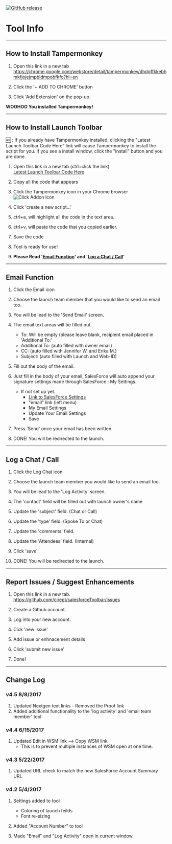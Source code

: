 [![GitHub release](https://img.shields.io/github/release/cirept/salesforceToolbar.svg)](https://github.com/cirept/salesforceToolbar/releases)

# Tool Info

* * *

## How to Install Tampermonkey

1.  Open this link in a new tab<br>
    <https://chrome.google.com/webstore/detail/tampermonkey/dhdgffkkebhmkfjojejmpbldmpobfkfo?hl=en>

2.  Click the '+ ADD TO CHROME' button

3.  Click 'Add Extension' on the pop-up.

**WOOHOO You installed Tampermonkey!**

* * *

## How to Install Launch Toolbar

:new: : If you already have Tampermonkey installed, clicking the "Latest Launch Toolbar Code Here" link will cause Tampermonkey to install the script for you.  If you see a install window, click the "install" button and you are done.

1.  Open this link in a new tab (ctrl+click the link)<br>
    [Latest Launch Toolbar Code Here](https://github.com/cirept/salesforceToolbar/raw/master/launchToolbar/js/launchToolbar_meta.user.js)

2.  Copy all the code that appears

3.  Click the Tampermonkey icon in your Chrome browser<br>
    ![Click Addon Icon](https://cdn.rawgit.com/cirept/NextGen/master/images/clickIcon.png)

4.  Click 'create a new script...'

5.  ctrl+a, will highlight all the code in the text area.

6.  ctrl+v, will paste the code that you copied earlier.

7.  Save the code

8.  Tool is ready for use!

9.  **Please Read '[Email Function](#email-function)' and '[Log a Chat / Call](#log-a-chat--call)'**

* * *

## Email Function

1.  Click the Email icon

2.  Choose the launch team member that you would like to send an email too.

3.  You will be lead to the 'Send Email' screen.

4.  The email text areas will be filled out.

    -   To:  Will be empty (please leave blank, recipient email placed in 'Additional To:'
    -   Additional To:   (auto filled with owner email)
    -   CC:   (auto filled with Jennifer W. and Erika M.)
    -   Subject:  (auto filled with Launch and Web-ID)

5.  Fill out the body of the email.

6.  Just fill in the body of your email, SalesForce will auto append your signature settings made through SalesForce : My Settings.

    -   If not set up yet.
        -   [Link to SalesForce Settings](https://cdk.my.salesforce.com/ui/setup/Setup?setupid=PersonalSetup)
        -   "email" link (left menu)
        -   My Email Settings
        -   Update Your Email Settings
        -   Save

7.  Press 'Send' once your email has been written.

8.  DONE!  You will be redirected to the launch.

* * *

## Log a Chat / Call

1.  Click the Log Chat icon

2.  Choose the launch team member you would like to send an email too.

3.  You will be lead to the 'Log Activity' screen.

4.  The 'contact' field will be filled out with launch owner's name

5.  Update the 'subject' field.  (Chat or Call)

6.  Update the 'type' field.  (Spoke To or Chat)

7.  Update the 'comments' field.

8.  Update the 'Attendees' field. (Internal)

9.  Click 'save'

10. DONE! You will be redirected to the launch.

* * *

## Report Issues / Suggest Enhancements

1.  Open this link in a new tab.<br>
    <https://github.com/cirept/salesforceToolbar/issues>

2.  Create a Github account.

3.  Log into your new account.

4.  Cick 'new issue'

5.  Add issue or enhnacement details

6.  Click 'submit new issue'

7.  Done!

* * *

## Change Log

### v4.5 8/8/2017

1.  Updated Nextgen text links - Removed the Proof link
2.  Added additional functionality to the 'log activity' and 'email team member' tool

### v4.4 6/15/2017

1.  Updated Edit in WSM link --> Copy WSM link
    -   This is to prevent multiple instances of WSM open at one time.

### v4.3 5/22/2017

1.  Updated URL check to match the new SalesForce Account Summary URL

### v4.2 5/4/2017

1.  Settings added to tool

    -   Coloring of launch feilds
    -   Font re-sizing

2.  Added "Account Number" to tool

3.  Made "Email" and "Log Activity" open in current window.

